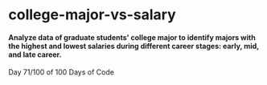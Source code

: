 # college-major-vs-salary
#### Analyze data of graduate students' college major to identify majors with the highest and lowest salaries during different career stages: early, mid, and late career.
Day 71/100 of 100 Days of Code
